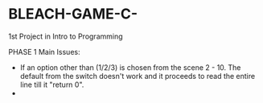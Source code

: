 # BLEACH-GAME-C-
1st Project in Intro to Programming

PHASE 1
Main Issues:

- If an option other than (1/2/3) is chosen from the scene 2 - 10. The default from the switch doesn't work and it proceeds to read the entire line till it "return 0".
- 
